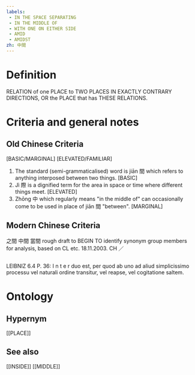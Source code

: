 ```yaml
---
labels: 
 - IN THE SPACE SEPARATING
 - IN THE MIDDLE OF
 - WITH ONE ON EITHER SIDE
 - AMID
 - AMIDST
zh: 中間
---
```


# Definition
RELATION of one PLACE to TWO PLACES IN EXACTLY CONTRARY DIRECTIONS, OR the PLACE that has THESE RELATIONS.
# Criteria and general notes
## Old Chinese Criteria
[BASIC/MARGINAL]
[ELEVATED/FAMILIAR]
1. The standard (semi-grammaticalised) word is jiān 間 which refers to anything interposed between two things.
[BASIC]
2. Jì 際 is a dignified term for the area in space or time where different things meet.
[ELEVATED]
3. Zhōng 中 which regularly means "in the middle of" can occasionally come to be used in place of jiān 間 "between".
[MARGINAL]
## Modern Chinese Criteria
之間
中間
當間
rough draft to BEGIN TO identify synonym group members for analysis, based on CL etc. 18.11.2003. CH ／
## 
LEIBNIZ 6.4 P. 36: I n t e r duo est, per quod ab uno ad aliud simplicissimo processu vel naturali ordine transitur, vel reapse, vel cogitatione saltem.
# Ontology

## Hypernym
[[PLACE]]
## See also
[[INSIDE]]
[[MIDDLE]]